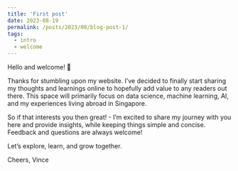 ```yaml
---
title: 'First post'
date: 2023-08-19
permalink: /posts/2023/08/blog-post-1/
tags:
  - intro
  - welcome
---
```


Hello and welcome! 👋

Thanks for stumbling upon my website. I’ve decided to finally start sharing my thoughts and learnings online to hopefully add value to any readers out there. This space will primarily focus on data science, machine learning, AI, and my experiences living abroad in Singapore. 

So if that interests you then great! - I’m excited to share my journey with you here and provide insights, while keeping things simple and concise. Feedback and questions are always welcome! 

Let’s explore, learn, and grow together.

Cheers,
Vince